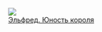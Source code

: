 ![](/books/sf_history/Вера%20Ковальчук/Эльфред.%20Юность%20короля.jpg)  
[Эльфред. Юность короля](/books/sf_history/Вера%20Ковальчук/Эльфред.%20Юность%20короля)
